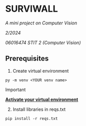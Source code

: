 # SURVIWALL
*A mini project on Computer Vision*

*2/2024*

*06016474 STIT 2 (Computer Vision)*

## Prerequisites
1. Create virtual environment
```
py -m venv <YOUR venv name>
```
> [!IMPORTANT]
> **<ins>Activate your virtual environment</ins>**

2. Install libraries in reqs.txt
```
pip install -r reqs.txt
```
